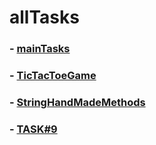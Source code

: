 # allTasks
### - [mainTasks](https://github.com/mrfinansist84/mrfinansist84.github.io/tree/master/mainTasks "mainTasks")
### - [TicTacToeGame](https://mrfinansist84/github.io/allTasks/blob/master/ticTacToe/ "TicTacToeGame")
### - [StringHandMadeMethods](https://github.com/mrfinansist84/allTasks/blob/master/stringHandmadeMethods/index.html "StringHandMadeMethods")
### - [TASK#9](https://github.com/mrfinansist84/mrfinansist84.github.io/tree/master/Task%239 "TASK#9")

